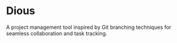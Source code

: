 # Dious
A project management tool inspired by Git branching techniques for seamless collaboration and task tracking.
